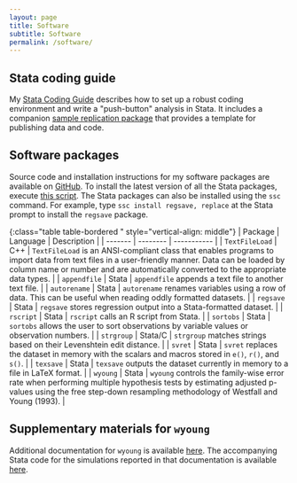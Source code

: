 ```yaml
---
layout: page
title: Software
subtitle: Software
permalink: /software/
---
```


## Stata coding guide
My [Stata Coding Guide](/guide) describes how to set up a robust coding environment and write a "push-button" analysis in Stata. It includes a companion [sample replication package](https://github.com/reifjulian/my-project) that provides a template for publishing data and code.

## Software packages
Source code and installation instructions for my software packages are available on [GitHub](https://github.com/reifjulian). To install the latest version of all the Stata packages, execute [this script](/software/install_all.do). The Stata packages can also be installed using the `ssc` command. For example, type `ssc install regsave, replace` at the Stata prompt to install the `regsave` package.

{:class="table table-bordered " style="vertical-align: middle"}
| Package      | Language | Description |
| -------      | -------- | ----------- |
| `TextFileLoad` | C++ | `TextFileLoad` is an ANSI-compliant class that enables programs to import data from text files in a user-friendly manner. Data can be loaded by column name or number and are automatically converted to the appropriate data types. |
| `appendfile` | Stata | `appendfile` appends a text file to another text file. |
| `autorename` | Stata | `autorename` renames variables using a row of data. This can be useful when reading oddly formatted datasets. |
| `regsave` | Stata | `regsave` stores regression output into a Stata-formatted dataset. |
| `rscript` | Stata | `rscript` calls an R script from Stata. |
| `sortobs` | Stata | `sortobs` allows the user to sort observations by variable values or observation numbers. |
| `strgroup` | Stata/C | `strgroup` matches strings based on their Levenshtein edit distance. |
| `svret` | Stata | `svret` replaces the dataset in memory with the scalars and macros stored in `e()`, `r()`, and `s()`. |
| `texsave` | Stata | `texsave` outputs the dataset currently in memory to a file in LaTeX format. |
| `wyoung` | Stata | `wyoung` controls the family-wise error rate when performing multiple hypothesis tests by estimating adjusted p-values using the free step-down resampling methodology of Westfall and Young (1993). |


## Supplementary materials for `wyoung`
Additional documentation for `wyoung` is available [here](/wyoung/documentation/wyoung.pdf). The accompanying Stata code for the simulations reported in that documentation is available [here](/wyoung/documentation/simulations/wyoung_simulations.do).
